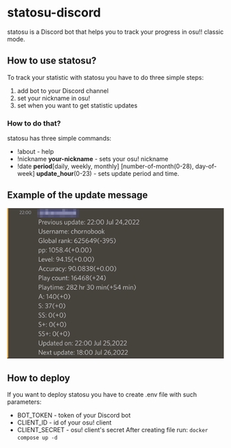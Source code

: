 # statosu-discord
statosu is a Discord bot that helps you to track your progress in osu!! classic mode.
## How to use statosu?
To track your statistic with statosu you have to do three simple steps:
1. add bot to your Discord channel
2. set your nickname in osu!
3. set when you want to get statistic updates
### How to do that?
statosu has three simple commands:
- !about - help
- !nickname **your-nickname** - sets your osu! nickname
- !date **period**[daily, weekly, monthly] [number-of-month(0-28), day-of-week] **update_hour**(0-23) - sets update period and time.
## Example of the update message
![](message_example.png)

## How to deploy
If you want to deploy statosu you have to create .env file with such parameters: 
- BOT_TOKEN - token of your Discord bot
- CLIENT_ID - id of your osu! client
- CLIENT_SECRET - osu! client's secret 
After creating file run: `docker compose up -d`

